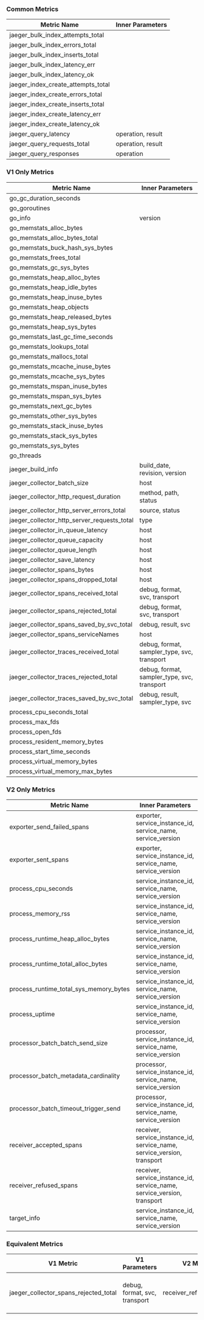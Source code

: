 ### Common Metrics

| Metric Name | Inner Parameters |
|-------------|------------------|
| jaeger_bulk_index_attempts_total |  |
| jaeger_bulk_index_errors_total |  |
| jaeger_bulk_index_inserts_total |  |
| jaeger_bulk_index_latency_err |  |
| jaeger_bulk_index_latency_ok |  |
| jaeger_index_create_attempts_total |  |
| jaeger_index_create_errors_total |  |
| jaeger_index_create_inserts_total |  |
| jaeger_index_create_latency_err |  |
| jaeger_index_create_latency_ok |  |
| jaeger_query_latency | operation, result |
| jaeger_query_requests_total | operation, result |
| jaeger_query_responses | operation |
### V1 Only Metrics

| Metric Name | Inner Parameters |
|-------------|------------------|
| go_gc_duration_seconds |  |
| go_goroutines |  |
| go_info | version |
| go_memstats_alloc_bytes |  |
| go_memstats_alloc_bytes_total |  |
| go_memstats_buck_hash_sys_bytes |  |
| go_memstats_frees_total |  |
| go_memstats_gc_sys_bytes |  |
| go_memstats_heap_alloc_bytes |  |
| go_memstats_heap_idle_bytes |  |
| go_memstats_heap_inuse_bytes |  |
| go_memstats_heap_objects |  |
| go_memstats_heap_released_bytes |  |
| go_memstats_heap_sys_bytes |  |
| go_memstats_last_gc_time_seconds |  |
| go_memstats_lookups_total |  |
| go_memstats_mallocs_total |  |
| go_memstats_mcache_inuse_bytes |  |
| go_memstats_mcache_sys_bytes |  |
| go_memstats_mspan_inuse_bytes |  |
| go_memstats_mspan_sys_bytes |  |
| go_memstats_next_gc_bytes |  |
| go_memstats_other_sys_bytes |  |
| go_memstats_stack_inuse_bytes |  |
| go_memstats_stack_sys_bytes |  |
| go_memstats_sys_bytes |  |
| go_threads |  |
| jaeger_build_info | build_date, revision, version |
| jaeger_collector_batch_size | host |
| jaeger_collector_http_request_duration | method, path, status |
| jaeger_collector_http_server_errors_total | source, status |
| jaeger_collector_http_server_requests_total | type |
| jaeger_collector_in_queue_latency | host |
| jaeger_collector_queue_capacity | host |
| jaeger_collector_queue_length | host |
| jaeger_collector_save_latency | host |
| jaeger_collector_spans_bytes | host |
| jaeger_collector_spans_dropped_total | host |
| jaeger_collector_spans_received_total | debug, format, svc, transport |
| jaeger_collector_spans_rejected_total | debug, format, svc, transport |
| jaeger_collector_spans_saved_by_svc_total | debug, result, svc |
| jaeger_collector_spans_serviceNames | host |
| jaeger_collector_traces_received_total | debug, format, sampler_type, svc, transport |
| jaeger_collector_traces_rejected_total | debug, format, sampler_type, svc, transport |
| jaeger_collector_traces_saved_by_svc_total | debug, result, sampler_type, svc |
| process_cpu_seconds_total |  |
| process_max_fds |  |
| process_open_fds |  |
| process_resident_memory_bytes |  |
| process_start_time_seconds |  |
| process_virtual_memory_bytes |  |
| process_virtual_memory_max_bytes |  |
### V2 Only Metrics

| Metric Name | Inner Parameters |
|-------------|------------------|
| exporter_send_failed_spans | exporter, service_instance_id, service_name, service_version |
| exporter_sent_spans | exporter, service_instance_id, service_name, service_version |
| process_cpu_seconds | service_instance_id, service_name, service_version |
| process_memory_rss | service_instance_id, service_name, service_version |
| process_runtime_heap_alloc_bytes | service_instance_id, service_name, service_version |
| process_runtime_total_alloc_bytes | service_instance_id, service_name, service_version |
| process_runtime_total_sys_memory_bytes | service_instance_id, service_name, service_version |
| process_uptime | service_instance_id, service_name, service_version |
| processor_batch_batch_send_size | processor, service_instance_id, service_name, service_version |
| processor_batch_metadata_cardinality | processor, service_instance_id, service_name, service_version |
| processor_batch_timeout_trigger_send | processor, service_instance_id, service_name, service_version |
| receiver_accepted_spans | receiver, service_instance_id, service_name, service_version, transport |
| receiver_refused_spans | receiver, service_instance_id, service_name, service_version, transport |
| target_info | service_instance_id, service_name, service_version |
### Equivalent Metrics

| V1 Metric | V1 Parameters | V2 Metric | V2 Parameters |
|-----------|---------------|-----------|---------------|
| jaeger_collector_spans_rejected_total | debug, format, svc, transport | receiver_refused_spans | receiver, service_instance_id, service_name, service_version, transport |
